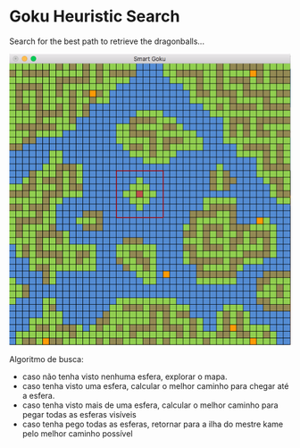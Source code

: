 # Goku Heuristic Search

Search for the best path to retrieve the dragonballs...

![Running program](https://raw.githubusercontent.com/carloscdias/goku-heuristic-search/master/images/example.png)

Algoritmo de busca:

 * caso não tenha visto nenhuma esfera, explorar o mapa.
 * caso tenha visto uma esfera, calcular o melhor caminho para chegar até a esfera.
 * caso tenha visto mais de uma esfera, calcular o melhor caminho para pegar todas as esferas visíveis
 * caso tenha pego todas as esferas, retornar para a ilha do mestre kame pelo melhor caminho possível

